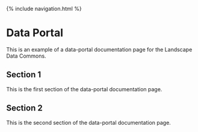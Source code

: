 {% include navigation.html %}

# Data Portal

This is an example of a data-portal documentation page for the Landscape Data Commons. 

## Section 1

This is the first section of the data-portal documentation page.

## Section 2

This is the second section of the data-portal documentation page.
